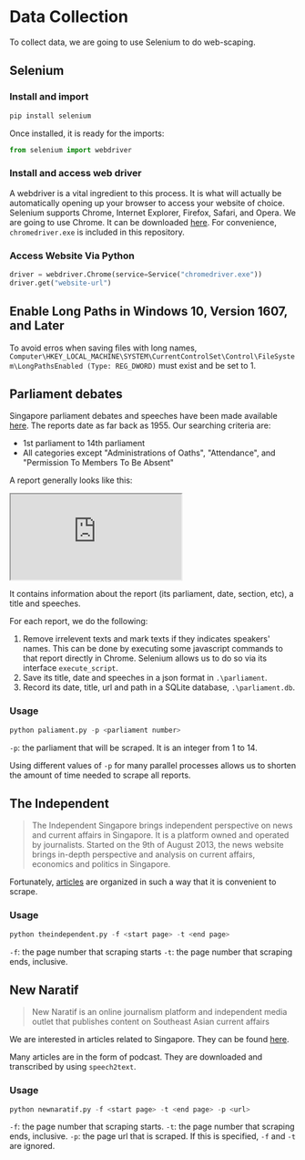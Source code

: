 # Data Collection
To collect data, we are going to use Selenium to do web-scaping.

## Selenium
### Install and import
```py
pip install selenium
```
Once installed, it is ready for the imports:
```py
from selenium import webdriver
```
### Install and access web driver
A webdriver is a vital ingredient to this process. It is what will actually be automatically opening up your browser to access your website of choice. Selenium supports Chrome, Internet Explorer, Firefox, Safari, and Opera. We are going to use Chrome. It can be downloaded [here](https://chromedriver.chromium.org/downloads). For convenience, `chromedriver.exe` is included in this repository. 

### Access Website Via Python
```py
driver = webdriver.Chrome(service=Service("chromedriver.exe"))
driver.get("website-url")
```

## Enable Long Paths in Windows 10, Version 1607, and Later
To avoid erros when saving files with long names, `Computer\HKEY_LOCAL_MACHINE\SYSTEM\CurrentControlSet\Control\FileSystem\LongPathsEnabled (Type: REG_DWORD)` must exist and be set to 1.

## Parliament debates
Singapore parliament debates and speeches have been made available [here](https://sprs.parl.gov.sg/search/home). The reports date as far back as 1955. Our searching criteria are:
* 1st parliament to 14th parliament
* All categories except "Administrations of Oaths", "Attendance", and "Permission To Members To Be Absent"

A report generally looks like this:
<iframe src="https://sprs.parl.gov.sg/search/topic?reportid=010_19910729_S0006_T0031"></iframe>

It contains information about the report (its parliament, date, section, etc), a title and speeches.

For each report, we do the following:
1. Remove irrelevent texts and mark texts if they indicates speakers' names. This can be done by executing some javascript commands to that report directly in Chrome. Selenium allows us to do so via its interface `execute_script`. 
2. Save its title, date and speeches in a json format in `.\parliament`.
3. Record its date, title, url and path in a SQLite database, `.\parliament.db`.

### Usage
```py
python paliament.py -p <parliament number>
```
`-p`: the parliament that will be scraped. It is an integer from 1 to 14.

Using different values of `-p` for many parallel processes allows us to shorten the amount of time needed to scrape all reports.

## The Independent
> The Independent Singapore brings independent perspective on news and current affairs in Singapore. It is a platform owned and operated by journalists. Started on the 9th of August 2013, the news website brings in-depth perspective and analysis on current affairs, economics and politics in Singapore.

Fortunately, [articles](https://theindependent.sg/news/singapore-news/) are organized in such a way that it is convenient to scrape. 

### Usage
```py
python theindependent.py -f <start page> -t <end page>
```
`-f`: the page number that scraping starts
`-t`: the page number that scraping ends, inclusive.

## New Naratif
> New Naratif is an online journalism platform and independent media outlet that publishes content on Southeast Asian current affairs

We are interested in articles related to Singapore. They can be found [here](https://newnaratif.com/?s=Singapore). 

Many articles are in the form of podcast. They are downloaded and transcribed by using `speech2text`.

### Usage
```py
python newnaratif.py -f <start page> -t <end page> -p <url>
```
`-f`: the page number that scraping starts.
`-t`: the page number that scraping ends, inclusive.
`-p`: the page url that is scraped. If this is specified, `-f` and `-t` are ignored.